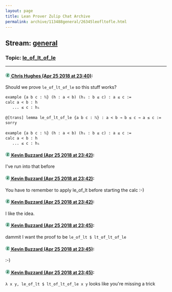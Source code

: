 ```yaml
---
layout: page
title: Lean Prover Zulip Chat Archive 
permalink: archive/113488general/26345leofltofle.html
---
```


## Stream: [general](index.html)
### Topic: [le_of_lt_of_le](26345leofltofle.html)

---

#### [![Click to go to Zulip](../../assets/img/zulip2.png) Chris Hughes (Apr 25 2018 at 23:40)](https://leanprover.zulipchat.com/#narrow/stream/113488-general/topic/le_of_lt_of_le/near/125693526):
Should we prove `le_of_lt_of_le` so this stuff works?
```lean
example {a b c : ℕ} (h : a < b) (h₁ : b ≤ c) : a ≤ c :=
calc a < b : h 
   ... ≤ c : h₁ 

@[trans] lemma le_of_lt_of_le {a b c : ℕ} : a < b → b ≤ c → a ≤ c := sorry

example {a b c : ℕ} (h : a < b) (h₁ : b ≤ c) : a ≤ c :=
calc a < b : h 
   ... ≤ c : h₁ 
```

#### [![Click to go to Zulip](../../assets/img/zulip2.png) Kevin Buzzard (Apr 25 2018 at 23:42)](https://leanprover.zulipchat.com/#narrow/stream/113488-general/topic/le_of_lt_of_le/near/125693595):
I've run into that before

#### [![Click to go to Zulip](../../assets/img/zulip2.png) Kevin Buzzard (Apr 25 2018 at 23:42)](https://leanprover.zulipchat.com/#narrow/stream/113488-general/topic/le_of_lt_of_le/near/125693597):
You have to remember to apply le_of_lt before starting the calc :-)

#### [![Click to go to Zulip](../../assets/img/zulip2.png) Kevin Buzzard (Apr 25 2018 at 23:42)](https://leanprover.zulipchat.com/#narrow/stream/113488-general/topic/le_of_lt_of_le/near/125693605):
I like the idea.

#### [![Click to go to Zulip](../../assets/img/zulip2.png) Kevin Buzzard (Apr 25 2018 at 23:45)](https://leanprover.zulipchat.com/#narrow/stream/113488-general/topic/le_of_lt_of_le/near/125693695):
dammit I want the proof to be `le_of_lt $ lt_of_lt_of_le`

#### [![Click to go to Zulip](../../assets/img/zulip2.png) Kevin Buzzard (Apr 25 2018 at 23:45)](https://leanprover.zulipchat.com/#narrow/stream/113488-general/topic/le_of_lt_of_le/near/125693696):
:-)

#### [![Click to go to Zulip](../../assets/img/zulip2.png) Kevin Buzzard (Apr 25 2018 at 23:45)](https://leanprover.zulipchat.com/#narrow/stream/113488-general/topic/le_of_lt_of_le/near/125693709):
`λ x y, le_of_lt $ lt_of_lt_of_le x y` looks like you're missing a trick

